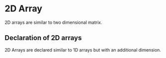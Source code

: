# 2D Array

2D arrays are similar to two dimensional matrix.

## Declaration of 2D arrays
2D Arrays are declared similar to 1D arrays but with an additional dimension.
